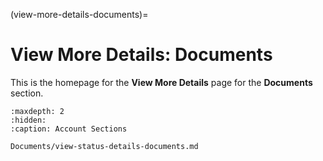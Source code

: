 (view-more-details-documents)=
# View More Details: Documents





This is the homepage for the **View More Details** page for the **Documents** section. 


```{toctree}
:maxdepth: 2
:hidden:
:caption: Account Sections

Documents/view-status-details-documents.md
```

